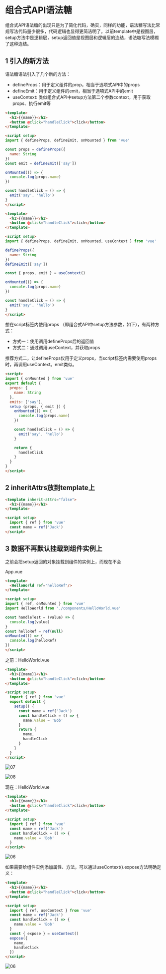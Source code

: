 # 组合式API语法糖

组合式API语法糖的出现只是为了简化代码，确实，同样的功能，语法糖写法比常规写法代码量少很多，代码逻辑也显得更简洁明了。以前template中是视图层，setup方法中是逻辑层，setup返回值是视图层和逻辑层的连结，语法糖写法模糊了这种连结。

## 1 引入的新方法

语法糖语法引入了几个新的方法：

- defineProps：用于定义组件的prop，相当于选项式API中的props
- defineEmit：用于定义组件的emit，相当于选项式API中的emit
- useContext: 类似组合式API中setup方法第二个参数context，用于获取props、执行emit等

```html
<template>
  <h1>{{name}}</h1>
  <button @click="handleClick">click</button>
</template>

<script setup>
import { defineProps, defineEmit, onMounted } from 'vue'

const props = defineProps({
  name: String
})
const emit = defineEmit(['say'])

onMounted(() => {
  console.log(props.name)
})

const handleClick = () => {
  emit('say', 'hello')
}
</script>
```

```html
<template>
  <h1>{{name}}</h1>
  <button @click="handleClick">click</button>
</template>

<script setup>
import { defineProps, defineEmit, onMounted, useContext } from 'vue'

defineProps({
  name: String
})
defineEmit(['say'])

const { props, emit } = useContext()

onMounted(() => {
  console.log(props.name)
})

const handleClick = () => {
  emit('say', 'hello')
}
</script>
```

想在script标签内使用props （即组合式API中setup方法参数，如下），有两种方式：

- 方式一：使用调用defineProps后的返回值
- 方式二：通过调用useContext，并获取props

推荐方式二，让defineProps仅用于定义props，当script标签内需要使用props时，再调用useContext。emit类似。

```html
<script>
import { onMounted } from 'vue'
export default {
  props: {
    name: String
  },
  emits: ['say'],
  setup (props, { emit }) {
    onMounted(() => {
      console.log(props.name)
    })

    const handleClick = () => {
      emit('say', 'hello')
    }

    return {
      handleClick
    }
  }
}
</script>
```

## 2 inheritAttrs放到template上

```html
<template inherit-attrs="false">
  <h1>{{name}}</h1>
</template>

<script setup>
  import { ref } from 'vue'
  const name = ref('Jack')
</script>
```

## 3 数据不再默认挂载到组件实例上

之前会把setup返回的对象挂载到组件的实例上，而现在不会

App.vue

```html
<template>
  <HelloWorld ref="helloRef"/>
</template>

<script setup>
import { ref, onMounted } from 'vue'
import HelloWorld from './components/HelloWorld.vue'

const handleTest = (value) => {
  console.log(value)
}
const helloRef = ref(null)
onMounted(() => {
  console.log(helloRef)
})
</script>
```

之前：HelloWorld.vue

```html
<template>
  <h1>{{name}}</h1>
  <button @click="handleClick">click</button>
</template>

<script setup>
  import { ref } from 'vue'
  export default {
    setup() {
      const name = ref('Jack')
      const handleClick = () => {
        name.value = 'Bob'
      }
      return {
        name,
        handleClick
      }
    }
  }
</script>
```

![07](./images/07.png)

![08](./images/08.png)

现在：HelloWorld.vue

```html
<template>
  <h1>{{name}}</h1>
  <button @click="handleClick">click</button>
</template>

<script setup>
  import { ref } from 'vue'
  const name = ref('Jack')
  const handleClick = () => {
    name.value = 'Bob'
  }
</script>
```

![06](./images/06.png)

如果需要给组件实例添加属性、方法，可以通过useContext().expose方法明确定义：

```html
<template>
  <h1>{{name}}</h1>
  <button @click="handleClick">click</button>
</template>

<script setup>
  import { ref, useContext } from 'vue'
  const name = ref('Jack')
  const handleClick = () => {
    name.value = 'Bob'
  }
  const { expose } = useContext()
  expose({
    name,
    handleClick
  })
</script>
```

![06](./images/09.png)